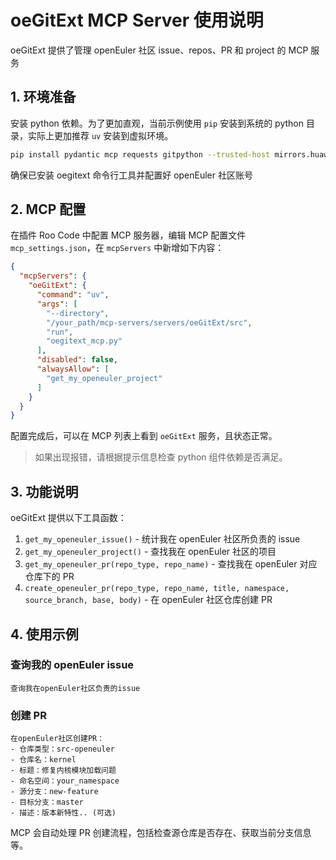 # oeGitExt MCP Server 使用说明

oeGitExt 提供了管理 openEuler 社区 issue、repos、PR 和 project 的 MCP 服务

## 1. 环境准备

安装 python 依赖。为了更加直观，当前示例使用 `pip` 安装到系统的 python 目录，实际上更加推荐 `uv` 安装到虚拟环境。

```bash
pip install pydantic mcp requests gitpython --trusted-host mirrors.huaweicloud.com -i https://mirrors.huaweicloud.com/repository/pypi/simple
```

确保已安装 oegitext 命令行工具并配置好 openEuler 社区账号

## 2. MCP 配置

在插件 Roo Code 中配置 MCP 服务器，编辑 MCP 配置文件 `mcp_settings.json`，在 `mcpServers` 中新增如下内容：

```json
{
  "mcpServers": {
    "oeGitExt": {
      "command": "uv",
      "args": [
        "--directory",
        "/your_path/mcp-servers/servers/oeGitExt/src",
        "run",
        "oegitext_mcp.py"
      ],
      "disabled": false,
      "alwaysAllow": [
        "get_my_openeuler_project"
      ]
    }
  }
}
```

配置完成后，可以在 MCP 列表上看到 `oeGitExt` 服务，且状态正常。

> 如果出现报错，请根据提示信息检查 python 组件依赖是否满足。

## 3. 功能说明

oeGitExt 提供以下工具函数：

1. `get_my_openeuler_issue()` - 统计我在 openEuler 社区所负责的 issue
2. `get_my_openeuler_project()` - 查找我在 openEuler 社区的项目
3. `get_my_openeuler_pr(repo_type, repo_name)` - 查找我在 openEuler 对应仓库下的 PR
4. `create_openeuler_pr(repo_type, repo_name, title, namespace, source_branch, base, body)` - 在 openEuler 社区仓库创建 PR

## 4. 使用示例

### 查询我的 openEuler issue

```
查询我在openEuler社区负责的issue
```

### 创建 PR

```
在openEuler社区创建PR：
- 仓库类型：src-openeuler 
- 仓库名：kernel 
- 标题：修复内核模块加载问题 
- 命名空间：your_namespace 
- 源分支：new-feature 
- 目标分支：master 
- 描述：版本新特性.. (可选)
```

MCP 会自动处理 PR 创建流程，包括检查源仓库是否存在、获取当前分支信息等。